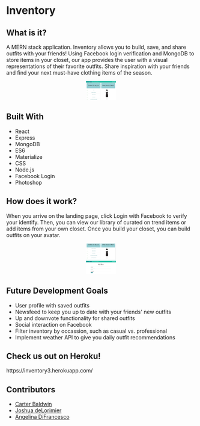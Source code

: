 <h1>Inventory</h1>

<h2>What is it?</h2>
A MERN stack application. Inventory allows you to build, save, and share outfits with your friends!
Using Facebook login verification and MongoDB to store items in your closet, our app provides the user with a visual representations of their favorite outfits.
Share inspiration with your friends and find your next must-have clothing items of the season.

<p align="center">
<img alt="Inventory App" src="./images/inventoryhome.png" style="width: 80px;">
</p>

<h2>Built With</h2>
<ul>
  <li>React</li>
  <li>Express</li>
  <li>MongoDB</li>
  <li>ES6</li>
  <li>Materialize</li>
  <li>CSS</li>
  <li>Node.js</li>
  <li>Facebook Login</li>
  <li>Photoshop</li>
</ul>

<h2>How does it work?</h2>
When you arrive on the landing page, click Login with Facebook to verify your identify. 
Then, you can view our library of curated on trend items or add items from your own closet.
Once you build your closet, you can build outfits on your avatar.

<p align="center">
<img alt="Add Comment Screenshot" src="./images/mannequin.png" style="width: 80px;">
<br>
<img alt="Add Comment Screenshot" src="./images/additem.png" style="width: 80px;">
</p>

<h2>Future Development Goals</h2>
<ul>
  <li>User profile with saved outfits</li>
  <li>Newsfeed to keep you up to date with your friends' new outfits</li>
  <li>Up and downvote functionality for shared outfits</li>
  <li>Social interaction on Facebook</li>
  <li>Filter inventory by occassion, such as casual vs. professional</li>
  <li>Implement weather API to give you daily outfit recommendations</li>
 </ul>

<h2>Check us out on Heroku!</h2>
https://inventory3.herokuapp.com/

<h2>Contributors</h2>
<ul>
  <li><a href="https://github.com/carterbaldwin">Carter Baldwin</li>
  <li><a href="https://github.com/Jdelorim">Joshua deLorimier</li>
  <li><a href="https://github.com/linalockheart">Angelina DiFrancesco</li>
</ul>
